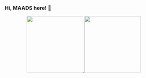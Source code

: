 ### Hi, MAADS here! 👋

<div align="center">
  <a href="https://meuslinksmaads.netlify.app"target="_blank">
  <img height="180em" src="https://github-readme-stats.vercel.app/api?username=MAADSantos&show_icons=true&theme=dracula&include_all_commits=true&count_private=true"/>
  <img height="180em" src="https://github-readme-stats.vercel.app/api/top-langs/?username=MAADSantos&layout=compact&langs_count=7&theme=dracula"/>
</div>


